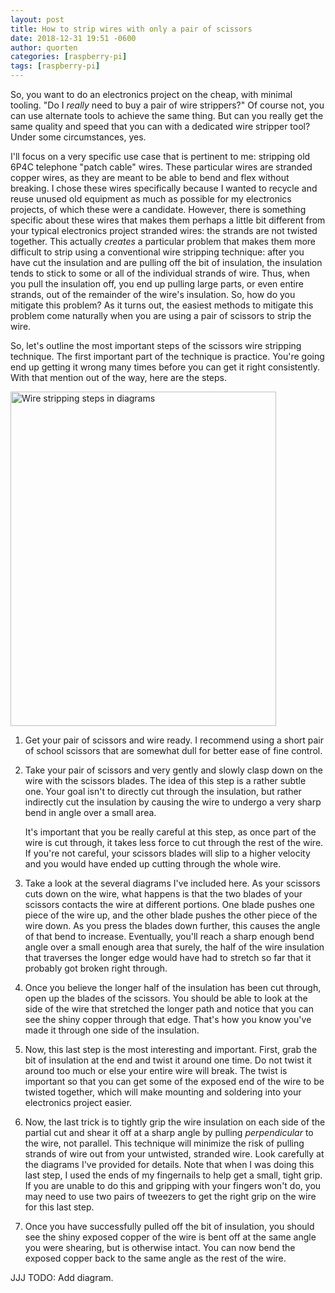 ```yaml
---
layout: post
title: How to strip wires with only a pair of scissors
date: 2018-12-31 19:51 -0600
author: quorten
categories: [raspberry-pi]
tags: [raspberry-pi]
---
```


So, you want to do an electronics project on the cheap, with minimal
tooling.  "Do I _really_ need to buy a pair of wire strippers?"  Of
course not, you can use alternate tools to achieve the same thing.
But can you really get the same quality and speed that you can with a
dedicated wire stripper tool?  Under some circumstances, yes.

I'll focus on a very specific use case that is pertinent to me:
stripping old 6P4C telephone "patch cable" wires.  These particular
wires are stranded copper wires, as they are meant to be able to bend
and flex without breaking.  I chose these wires specifically because I
wanted to recycle and reuse unused old equipment as much as possible
for my electronics projects, of which these were a candidate.
However, there is something specific about these wires that makes them
perhaps a little bit different from your typical electronics project
stranded wires: the strands are not twisted together.  This actually
_creates_ a particular problem that makes them more difficult to strip
using a conventional wire stripping technique: after you have cut the
insulation and are pulling off the bit of insulation, the insulation
tends to stick to some or all of the individual strands of wire.
Thus, when you pull the insulation off, you end up pulling large
parts, or even entire strands, out of the remainder of the wire's
insulation.  So, how do you mitigate this problem?  As it turns out,
the easiest methods to mitigate this problem come naturally when you
are using a pair of scissors to strip the wire.

<!-- more -->

So, let's outline the most important steps of the scissors wire
stripping technique.  The first important part of the technique is
practice.  You're going end up getting it wrong many times before you
can get it right consistently.  With that mention out of the way, here
are the steps.

<object type="image/svg+xml"
        data="{{ site.baseurl }}/blog/images/2018-12-31-wire_strip.svg"
        width="425" height="535">
  <img src="{{ site.baseurl }}/blog/images/2018-12-31-wire_strip.png"
       alt="Wire stripping steps in diagrams"
       width="425" height="535" />
</object>

1. Get your pair of scissors and wire ready.  I recommend using a
   short pair of school scissors that are somewhat dull for better
   ease of fine control.

2. Take your pair of scissors and very gently and slowly clasp down on
   the wire with the scissors blades.  The idea of this step is a
   rather subtle one.  Your goal isn't to directly cut through the
   insulation, but rather indirectly cut the insulation by causing the
   wire to undergo a very sharp bend in angle over a small area.

   It's important that you be really careful at this step, as once
   part of the wire is cut through, it takes less force to cut through
   the rest of the wire.  If you're not careful, your scissors blades
   will slip to a higher velocity and you would have ended up cutting
   through the whole wire.

3. Take a look at the several diagrams I've included here.  As your
   scissors cuts down on the wire, what happens is that the two blades
   of your scissors contacts the wire at different portions.  One
   blade pushes one piece of the wire up, and the other blade pushes
   the other piece of the wire down.  As you press the blades down
   further, this causes the angle of that bend to increase.
   Eventually, you'll reach a sharp enough bend angle over a small
   enough area that surely, the half of the wire insulation that
   traverses the longer edge would have had to stretch so far that it
   probably got broken right through.

4. Once you believe the longer half of the insulation has been cut
   through, open up the blades of the scissors.  You should be able to
   look at the side of the wire that stretched the longer path and
   notice that you can see the shiny copper through that edge.  That's
   how you know you've made it through one side of the insulation.

5. Now, this last step is the most interesting and important. First,
   grab the bit of insulation at the end and twist it around one time.
   Do not twist it around too much or else your entire wire will
   break.  The twist is important so that you can get some of the
   exposed end of the wire to be twisted together, which will make
   mounting and soldering into your electronics project easier.

6. Now, the last trick is to tightly grip the wire insulation on each
   side of the partial cut and shear it off at a sharp angle by
   pulling _perpendicular_ to the wire, not parallel.  This technique
   will minimize the risk of pulling strands of wire out from your
   untwisted, stranded wire.  Look carefully at the diagrams I've
   provided for details.  Note that when I was doing this last step, I
   used the ends of my fingernails to help get a small, tight grip.
   If you are unable to do this and gripping with your fingers won't
   do, you may need to use two pairs of tweezers to get the right grip
   on the wire for this last step.

7. Once you have successfully pulled off the bit of insulation, you
   should see the shiny exposed copper of the wire is bent off at the
   same angle you were shearing, but is otherwise intact.  You can now
   bend the exposed copper back to the same angle as the rest of the
   wire.

JJJ TODO: Add diagram.
